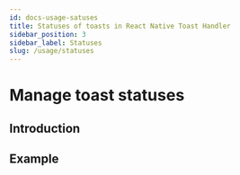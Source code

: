 ```yaml
---
id: docs-usage-satuses
title: Statuses of toasts in React Native Toast Handler
sidebar_position: 3
sidebar_label: Statuses
slug: /usage/statuses
---
```


# Manage toast statuses

## Introduction

## Example
